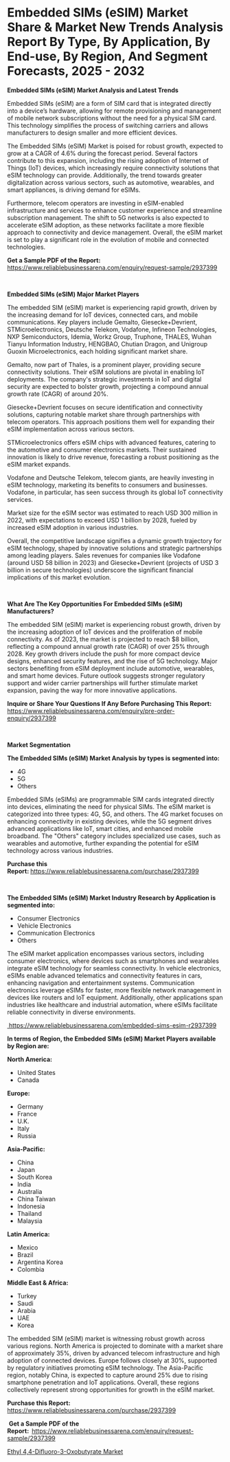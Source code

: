 <p><h1>Embedded SIMs (eSIM) Market Share & Market New Trends Analysis Report By Type, By Application, By End-use, By Region, And Segment Forecasts, 2025 - 2032</h1></p><p><strong>Embedded SIMs (eSIM) Market Analysis and Latest Trends</strong></p>
<p><p>Embedded SIMs (eSIM) are a form of SIM card that is integrated directly into a device’s hardware, allowing for remote provisioning and management of mobile network subscriptions without the need for a physical SIM card. This technology simplifies the process of switching carriers and allows manufacturers to design smaller and more efficient devices.</p><p>The Embedded SIMs (eSIM) Market is poised for robust growth, expected to grow at a CAGR of 4.6% during the forecast period. Several factors contribute to this expansion, including the rising adoption of Internet of Things (IoT) devices, which increasingly require connectivity solutions that eSIM technology can provide. Additionally, the trend towards greater digitalization across various sectors, such as automotive, wearables, and smart appliances, is driving demand for eSIMs. </p><p>Furthermore, telecom operators are investing in eSIM-enabled infrastructure and services to enhance customer experience and streamline subscription management. The shift to 5G networks is also expected to accelerate eSIM adoption, as these networks facilitate a more flexible approach to connectivity and device management. Overall, the eSIM market is set to play a significant role in the evolution of mobile and connected technologies.</p></p>
<p><strong>Get a Sample PDF of the Report:&nbsp;</strong> <a href="https://www.reliablebusinessarena.com/enquiry/request-sample/2937399?utm_campaign=3121&utm_medium=2&utm_source=Github&utm_content=ia&utm_term=14032025&utm_id=embedded-sims-esim">https://www.reliablebusinessarena.com/enquiry/request-sample/2937399</a></p>
<p>&nbsp;</p>
<p><strong>Embedded SIMs (eSIM) Major Market Players</strong></p>
<p><p>The embedded SIM (eSIM) market is experiencing rapid growth, driven by the increasing demand for IoT devices, connected cars, and mobile communications. Key players include Gemalto, Giesecke+Devrient, STMicroelectronics, Deutsche Telekom, Vodafone, Infineon Technologies, NXP Semiconductors, Idemia, Workz Group, Truphone, THALES, Wuhan Tianyu Information Industry, HENGBAO, Chutian Dragon, and Unigroup Guoxin Microelectronics, each holding significant market share.</p><p>Gemalto, now part of Thales, is a prominent player, providing secure connectivity solutions. Their eSIM solutions are pivotal in enabling IoT deployments. The company's strategic investments in IoT and digital security are expected to bolster growth, projecting a compound annual growth rate (CAGR) of around 20%.</p><p>Giesecke+Devrient focuses on secure identification and connectivity solutions, capturing notable market share through partnerships with telecom operators. This approach positions them well for expanding their eSIM implementation across various sectors.</p><p>STMicroelectronics offers eSIM chips with advanced features, catering to the automotive and consumer electronics markets. Their sustained innovation is likely to drive revenue, forecasting a robust positioning as the eSIM market expands.</p><p>Vodafone and Deutsche Telekom, telecom giants, are heavily investing in eSIM technology, marketing its benefits to consumers and businesses. Vodafone, in particular, has seen success through its global IoT connectivity services.</p><p>Market size for the eSIM sector was estimated to reach USD 300 million in 2022, with expectations to exceed USD 1 billion by 2028, fueled by increased eSIM adoption in various industries.</p><p>Overall, the competitive landscape signifies a dynamic growth trajectory for eSIM technology, shaped by innovative solutions and strategic partnerships among leading players. Sales revenues for companies like Vodafone (around USD 58 billion in 2023) and Giesecke+Devrient (projects of USD 3 billion in secure technologies) underscore the significant financial implications of this market evolution.</p></p>
<p>&nbsp;</p>
<p><strong>What Are The Key Opportunities For Embedded SIMs (eSIM) Manufacturers?</strong></p>
<p><p>The embedded SIM (eSIM) market is experiencing robust growth, driven by the increasing adoption of IoT devices and the proliferation of mobile connectivity. As of 2023, the market is projected to reach $8 billion, reflecting a compound annual growth rate (CAGR) of over 25% through 2028. Key growth drivers include the push for more compact device designs, enhanced security features, and the rise of 5G technology. Major sectors benefiting from eSIM deployment include automotive, wearables, and smart home devices. Future outlook suggests stronger regulatory support and wider carrier partnerships will further stimulate market expansion, paving the way for more innovative applications.</p></p>
<p><strong>Inquire or Share Your Questions If Any Before Purchasing This Report:</strong> <a href="https://www.reliablebusinessarena.com/enquiry/pre-order-enquiry/2937399?utm_campaign=3121&utm_medium=2&utm_source=Github&utm_content=ia&utm_term=14032025&utm_id=embedded-sims-esim">https://www.reliablebusinessarena.com/enquiry/pre-order-enquiry/2937399</a></p>
<p>&nbsp;</p>
<p><strong>Market Segmentation</strong></p>
<p><strong>The Embedded SIMs (eSIM) Market Analysis by types is segmented into:</strong></p>
<p><ul><li>4G</li><li>5G</li><li>Others</li></ul></p>
<p><p>Embedded SIMs (eSIMs) are programmable SIM cards integrated directly into devices, eliminating the need for physical SIMs. The eSIM market is categorized into three types: 4G, 5G, and others. The 4G market focuses on enhancing connectivity in existing devices, while the 5G segment drives advanced applications like IoT, smart cities, and enhanced mobile broadband. The "Others" category includes specialized use cases, such as wearables and automotive, further expanding the potential for eSIM technology across various industries.</p></p>
<p><strong>Purchase this Report:&nbsp;</strong><a href="https://www.reliablebusinessarena.com/purchase/2937399?utm_campaign=3121&utm_medium=2&utm_source=Github&utm_content=ia&utm_term=14032025&utm_id=embedded-sims-esim">https://www.reliablebusinessarena.com/purchase/2937399</a></p>
<p>&nbsp;</p>
<p><strong>The Embedded SIMs (eSIM) Market Industry Research by Application is segmented into:</strong></p>
<p><ul><li>Consumer Electronics</li><li>Vehicle Electronics</li><li>Communication Electronics</li><li>Others</li></ul></p>
<p><p>The eSIM market application encompasses various sectors, including consumer electronics, where devices such as smartphones and wearables integrate eSIM technology for seamless connectivity. In vehicle electronics, eSIMs enable advanced telematics and connectivity features in cars, enhancing navigation and entertainment systems. Communication electronics leverage eSIMs for faster, more flexible network management in devices like routers and IoT equipment. Additionally, other applications span industries like healthcare and industrial automation, where eSIMs facilitate reliable connectivity in diverse environments.</p></p>
<p><a href="https://www.reliablebusinessarena.com/embedded-sims-esim-r2937399?utm_campaign=3121&utm_medium=2&utm_source=Github&utm_content=ia&utm_term=14032025&utm_id=embedded-sims-esim">&nbsp;https://www.reliablebusinessarena.com/embedded-sims-esim-r2937399</a></p>
<p><strong>In terms of Region, the Embedded SIMs (eSIM) Market Players available by Region are:</strong></p>
<p>
    <p> <strong> North America: </strong>
        <ul>
            <li>United States</li>
            <li>Canada</li>
        </ul>
        </p> 
    <p> <strong> Europe: </strong>
        <ul>
            <li>Germany</li>
            <li>France</li>
            <li>U.K.</li>
            <li>Italy</li>
            <li>Russia</li>
        </ul>
        </p> 
    <p> <strong> Asia-Pacific: </strong>
        <ul>
            <li>China</li>
            <li>Japan</li>
            <li>South Korea</li>
            <li>India</li>
            <li>Australia</li>
            <li>China Taiwan</li>
            <li>Indonesia</li>
            <li>Thailand</li>
            <li>Malaysia</li>
        </ul>
        </p> 
    <p> <strong> Latin America: </strong>
        <ul>
            <li>Mexico</li>
            <li>Brazil</li>
            <li>Argentina Korea</li>
            <li>Colombia</li>
        </ul>
        </p> 
    <p> <strong> Middle East & Africa: </strong>
        <ul>
            <li>Turkey</li>
            <li>Saudi</li>
            <li>Arabia</li>
            <li>UAE</li>
            <li>Korea</li>
        </ul>
    </p>
    </p>
<p><p>The embedded SIM (eSIM) market is witnessing robust growth across various regions. North America is projected to dominate with a market share of approximately 35%, driven by advanced telecom infrastructure and high adoption of connected devices. Europe follows closely at 30%, supported by regulatory initiatives promoting eSIM technology. The Asia-Pacific region, notably China, is expected to capture around 25% due to rising smartphone penetration and IoT applications. Overall, these regions collectively represent strong opportunities for growth in the eSIM market.</p></p>
<p><strong>Purchase this Report: </strong><a href="https://www.reliablebusinessarena.com/purchase/2937399?utm_campaign=3121&utm_medium=2&utm_source=Github&utm_content=ia&utm_term=14032025&utm_id=embedded-sims-esim">https://www.reliablebusinessarena.com/purchase/2937399</a></p>
<p>&nbsp;<strong>Get a Sample PDF of the Report:&nbsp;&nbsp;</strong><a href="https://www.reliablebusinessarena.com/enquiry/request-sample/2937399?utm_campaign=3121&utm_medium=2&utm_source=Github&utm_content=ia&utm_term=14032025&utm_id=embedded-sims-esim">https://www.reliablebusinessarena.com/enquiry/request-sample/2937399</a></p>
<p><strong></strong></p>
<p><p><a href="https://github.com/mriwacraane/Market-Research-Report-List-1/blob/main/ethyl-44-difluoro-3-oxobutyrate-market.md?utm_campaign=3121&utm_medium=2&utm_source=Github&utm_content=ia&utm_term=14032025&utm_id=embedded-sims-esim">Ethyl 4,4-Difluoro-3-Oxobutyrate Market</a></p></p>